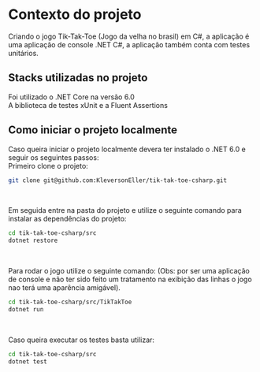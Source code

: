 # **Contexto do projeto**

Criando o jogo Tik-Tak-Toe (Jogo da velha no brasil) em C#, a aplicação é uma aplicação de console .NET C#, a aplicação também conta com testes unitários.

## **Stacks utilizadas no projeto**

Foi utilizado o .NET Core na versão 6.0
<br/>
A biblioteca de testes xUnit e a Fluent Assertions
<br/>

## **Como iniciar o projeto localmente**

Caso queira iniciar o projeto localmente devera ter instalado o .NET 6.0 e seguir os seguintes passos:
<br/>
Primeiro clone o projeto:
<br/>

```sh
git clone git@github.com:KleversonEller/tik-tak-toe-csharp.git
```
<br/>

Em seguida entre na pasta do projeto e utilize o seguinte comando para instalar as dependências do projeto:
<br/>

```sh
cd tik-tak-toe-csharp/src
dotnet restore
```
<br/>

Para rodar o jogo utilize o seguinte comando:
(Obs: por ser uma aplicação de console e não ter sido feito um tratamento na exibição das linhas o jogo nao terá uma aparência amigável).
<br/>

```sh
cd tik-tak-toe-csharp/src/TikTakToe
dotnet run
```

<br/>

Caso queira executar os testes basta utilizar:
<br/>

```sh
cd tik-tak-toe-csharp/src
dotnet test
```
